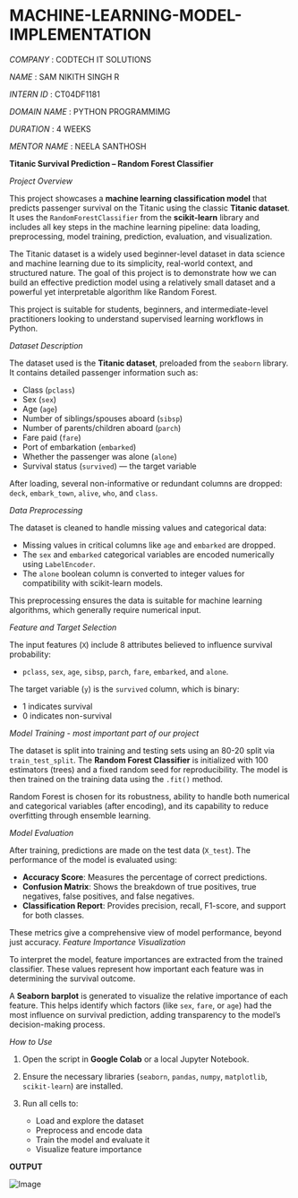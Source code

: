 # MACHINE-LEARNING-MODEL-IMPLEMENTATION

*COMPANY* : CODTECH IT SOLUTIONS

*NAME* : SAM NIKITH SINGH R

*INTERN ID* : CT04DF1181

*DOMAIN NAME* : PYTHON PROGRAMMIMG

*DURATION* : 4 WEEKS

*MENTOR NAME* : NEELA SANTHOSH


**Titanic Survival Prediction – Random Forest Classifier**

 *Project Overview*

This project showcases a **machine learning classification model** that predicts passenger survival on the Titanic using the classic **Titanic dataset**. It uses the `RandomForestClassifier` from the **scikit-learn** library and includes all key steps in the machine learning pipeline: data loading, preprocessing, model training, prediction, evaluation, and visualization.

The Titanic dataset is a widely used beginner-level dataset in data science and machine learning due to its simplicity, real-world context, and structured nature. The goal of this project is to demonstrate how we can build an effective prediction model using a relatively small dataset and a powerful yet interpretable algorithm like Random Forest.

This project is suitable for students, beginners, and intermediate-level practitioners looking to understand supervised learning workflows in Python.

 *Dataset Description*

The dataset used is the **Titanic dataset**, preloaded from the `seaborn` library. It contains detailed passenger information such as:

* Class (`pclass`)
* Sex (`sex`)
* Age (`age`)
* Number of siblings/spouses aboard (`sibsp`)
* Number of parents/children aboard (`parch`)
* Fare paid (`fare`)
* Port of embarkation (`embarked`)
* Whether the passenger was alone (`alone`)
* Survival status (`survived`) — the target variable

After loading, several non-informative or redundant columns are dropped: `deck`, `embark_town`, `alive`, `who`, and `class`.

 *Data Preprocessing*

The dataset is cleaned to handle missing values and categorical data:

* Missing values in critical columns like `age` and `embarked` are dropped.
* The `sex` and `embarked` categorical variables are encoded numerically using `LabelEncoder`.
* The `alone` boolean column is converted to integer values for compatibility with scikit-learn models.

This preprocessing ensures the data is suitable for machine learning algorithms, which generally require numerical input.

 *Feature and Target Selection*

The input features (`X`) include 8 attributes believed to influence survival probability:

* `pclass`, `sex`, `age`, `sibsp`, `parch`, `fare`, `embarked`, and `alone`.

The target variable (`y`) is the `survived` column, which is binary:

* 1 indicates survival
* 0 indicates non-survival
  
 *Model Training* - *most important part of our project*

The dataset is split into training and testing sets using an 80-20 split via `train_test_split`. The **Random Forest Classifier** is initialized with 100 estimators (trees) and a fixed random seed for reproducibility. The model is then trained on the training data using the `.fit()` method.

Random Forest is chosen for its robustness, ability to handle both numerical and categorical variables (after encoding), and its capability to reduce overfitting through ensemble learning.

 *Model Evaluation*

After training, predictions are made on the test data (`X_test`). The performance of the model is evaluated using:

* **Accuracy Score**: Measures the percentage of correct predictions.
* **Confusion Matrix**: Shows the breakdown of true positives, true negatives, false positives, and false negatives.
* **Classification Report**: Provides precision, recall, F1-score, and support for both classes.

These metrics give a comprehensive view of model performance, beyond just accuracy.
 *Feature Importance Visualization*

To interpret the model, feature importances are extracted from the trained classifier. These values represent how important each feature was in determining the survival outcome.

A **Seaborn barplot** is generated to visualize the relative importance of each feature. This helps identify which factors (like `sex`, `fare`, or `age`) had the most influence on survival prediction, adding transparency to the model’s decision-making process.

 *How to Use*

1. Open the script in **Google Colab** or a local Jupyter Notebook.
2. Ensure the necessary libraries (`seaborn`, `pandas`, `numpy`, `matplotlib`, `scikit-learn`) are installed.
3. Run all cells to:

   * Load and explore the dataset
   * Preprocess and encode data
   * Train the model and evaluate it
   * Visualize feature importance
  
**OUTPUT**

![Image](https://github.com/user-attachments/assets/822f4537-ec3f-4eb1-8988-456ec292c1fa)
